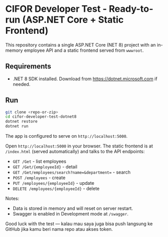 # CIFOR Developer Test - Ready-to-run (ASP.NET Core + Static Frontend)

This repository contains a single ASP.NET Core (NET 8) project with an in-memory employee API and a static frontend served from `wwwroot`.

## Requirements
- .NET 8 SDK installed. Download from https://dotnet.microsoft.com if needed.

## Run
```bash
git clone <repo-or-zip>
cd cifor-developer-test-dotnet8
dotnet restore
dotnet run
```

The app is configured to serve on `http://localhost:5000`.

Open `http://localhost:5000` in your browser. The static frontend is at `/index.html` (served automatically) and talks to the API endpoints:

- `GET /Get` - list employees
- `GET /Get/{employeeId}` - detail
- `GET /Get/employees/search?name=&department=` - search
- `POST /employees` - create
- `PUT /employees/{employeeId}` - update
- `DELETE /employees/{employeeId}` - delete

Notes:
- Data is stored in memory and will reset on server restart.
- Swagger is enabled in Development mode at `/swagger`.

Good luck with the test — kalau mau saya juga bisa push langsung ke GitHub jika kamu beri nama repo atau akses token.
